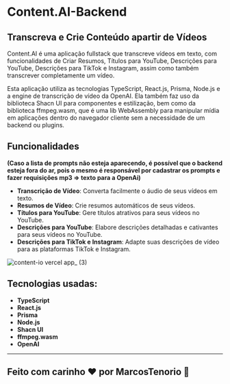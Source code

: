 # Content.AI-Backend  

## Transcreva e Crie Conteúdo apartir de Vídeos

Content.AI é uma aplicação fullstack que transcreve vídeos em texto, com funcionalidades de Criar Resumos, Títulos para YouTube, Descrições para YouTube, Descrições para TikTok e Instagram, assim como também transcrever completamente um vídeo. 

Esta aplicação utiliza as tecnologias TypeScript, React.js, Prisma, Node.js e a engine de transcrição de vídeo da OpenAI. Ela também faz uso da biblioteca Shacn UI para componentes e estilização, bem como da biblioteca ffmpeg.wasm, que é uma lib WebAssembly para manipular mídia em aplicações dentro do navegador cliente sem a necessidade de um backend ou plugins.
## Funcionalidades

**(Caso a lista de prompts não esteja aparecendo, é possível que o backend esteja fora do ar, pois o mesmo é responsável por cadastrar os prompts e fazer requisições mp3 => texto para a OpenAi)**

- **Transcrição de Vídeo**: Converta facilmente o áudio de seus vídeos em texto.
- **Resumos de Vídeo**: Crie resumos automáticos de seus vídeos.
- **Títulos para YouTube**: Gere títulos atrativos para seus vídeos no YouTube.
- **Descrições para YouTube**: Elabore descrições detalhadas e cativantes para seus vídeos no YouTube.
- **Descrições para TikTok e Instagram**: Adapte suas descrições de vídeo para as plataformas TikTok e Instagram.

![content-io vercel app_ (3)](https://github.com/MarcosTenorioDev/Content.AI/assets/107797969/c83ff5b9-f0bd-438c-a921-70d3a9cb8c48)

## Tecnologias usadas:
- **TypeScript**
- **React.js**
- **Prisma**
- **Node.js**
- **Shacn UI**
- **ffmpeg.wasm**
- **OpenAI**
    
<hr>

## Feito com carinho &#10084; por MarcosTenorio &#128640;
    
     
  


